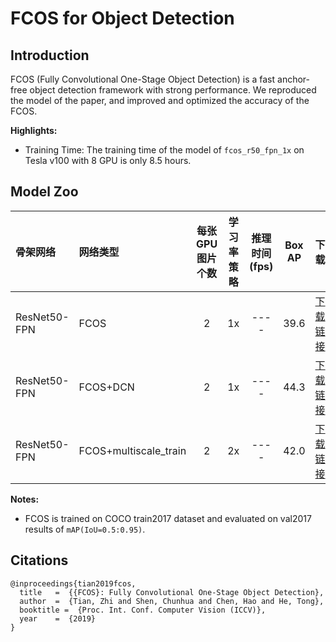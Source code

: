 # FCOS for Object Detection

## Introduction

FCOS (Fully Convolutional One-Stage Object Detection) is a fast anchor-free object detection framework with strong performance. We reproduced the model of the paper, and improved and optimized the accuracy of the FCOS.

**Highlights:**

- Training Time: The training time of the model of `fcos_r50_fpn_1x` on Tesla v100 with 8 GPU is only 8.5 hours.

## Model Zoo

| 骨架网络        | 网络类型       | 每张GPU图片个数 | 学习率策略 |推理时间(fps) | Box AP |                           下载                          | 配置文件 |
| :-------------- | :------------- | :-----: | :-----: | :------------: | :-----: | :-----------------------------------------------------: | :-----: |
| ResNet50-FPN    | FCOS           |    2    |   1x      |     ----     |  39.6  | [下载链接](https://paddlemodels.bj.bcebos.com/object_detection/dygraph/fcos_r50_fpn_1x_coco.pdparams) | [配置文件](https://github.com/PaddlePaddle/PaddleDetection/tree/master/dygraph/configs/fcos/fcos_r50_fpn_1x_coco.yml) |
| ResNet50-FPN    | FCOS+DCN       |    2    |   1x      |     ----     |  44.3  | [下载链接](https://paddlemodels.bj.bcebos.com/object_detection/dygraph/fcos_dcn_r50_fpn_1x_coco.pdparams) | [配置文件](https://github.com/PaddlePaddle/PaddleDetection/tree/master/dygraph/configs/fcos/fcos_dcn_r50_fpn_1x_coco.yml) |
| ResNet50-FPN    | FCOS+multiscale_train    |    2    |   2x      |     ----     |  42.0  | [下载链接](https://paddlemodels.bj.bcebos.com/object_detection/dygraph/fcos_r50_fpn_multiscale_2x_coco.pdparams) | [配置文件](https://github.com/PaddlePaddle/PaddleDetection/tree/master/dygraph/configs/fcos/fcos_r50_fpn_multiscale_2x_coco.yml) |

**Notes:**

- FCOS is trained on COCO train2017 dataset and evaluated on val2017 results of `mAP(IoU=0.5:0.95)`.

## Citations
```
@inproceedings{tian2019fcos,
  title   =  {{FCOS}: Fully Convolutional One-Stage Object Detection},
  author  =  {Tian, Zhi and Shen, Chunhua and Chen, Hao and He, Tong},
  booktitle =  {Proc. Int. Conf. Computer Vision (ICCV)},
  year    =  {2019}
}
```
